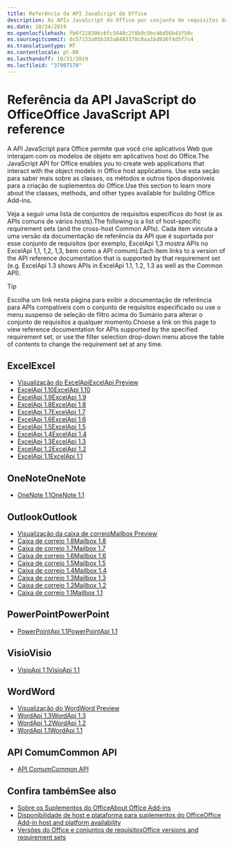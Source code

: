 ```yaml
---
title: Referência da API JavaScript do Office
description: As APIs JavaScript do Office por conjunto de requisitos de host
ms.date: 10/24/2019
ms.openlocfilehash: fb6f228306c6fc5840c2f8b9c9bc46d56b43f50c
ms.sourcegitcommit: dc57153a05b103a8493370c8aa1bd936f4d5f7c4
ms.translationtype: MT
ms.contentlocale: pt-BR
ms.lasthandoff: 10/31/2019
ms.locfileid: "37907578"
---
```

# <a name="office-javascript-api-reference"></a><span data-ttu-id="52430-103">Referência da API JavaScript do Office</span><span class="sxs-lookup"><span data-stu-id="52430-103">Office JavaScript API reference</span></span>

<span data-ttu-id="52430-104">A API JavaScript para Office permite que você crie aplicativos Web que interajam com os modelos de objeto em aplicativos host do Office.</span><span class="sxs-lookup"><span data-stu-id="52430-104">The JavaScript API for Office enables you to create web applications that interact with the object models in Office host applications.</span></span> <span data-ttu-id="52430-105">Use esta seção para saber mais sobre as classes, os métodos e outros tipos disponíveis para a criação de suplementos do Office.</span><span class="sxs-lookup"><span data-stu-id="52430-105">Use this section to learn more about the classes, methods, and other types available for building Office Add-ins.</span></span>

<span data-ttu-id="52430-106">Veja a seguir uma lista de conjuntos de requisitos específicos do host (e as APIs comuns de vários hosts).</span><span class="sxs-lookup"><span data-stu-id="52430-106">The following is a list of host-specific requirement sets (and the cross-host Common APIs).</span></span> <span data-ttu-id="52430-107">Cada item vincula a uma versão da documentação de referência da API que é suportada por esse conjunto de requisitos (por exemplo, ExcelApi 1,3 mostra APIs no ExcelApi 1,1, 1,2, 1,3, bem como a API comum).</span><span class="sxs-lookup"><span data-stu-id="52430-107">Each item links to a version of the API reference documentation that is supported by that requirement set (e.g. ExcelApi 1.3 shows APIs in ExcelApi 1.1, 1.2, 1.3 as well as the Common API).</span></span>

> [!TIP]
> <span data-ttu-id="52430-108">Escolha um link nesta página para exibir a documentação de referência para APIs compatíveis com o conjunto de requisitos especificado ou use o menu suspenso de seleção de filtro acima do Sumário para alterar o conjunto de requisitos a qualquer momento.</span><span class="sxs-lookup"><span data-stu-id="52430-108">Choose a link on this page to view reference documentation for APIs supported by the specified requirement set, or use the filter selection drop-down menu above the table of contents to change the requirement set at any time.</span></span>

## <a name="excel"></a><span data-ttu-id="52430-109">Excel</span><span class="sxs-lookup"><span data-stu-id="52430-109">Excel</span></span>

- [<span data-ttu-id="52430-110">Visualização do ExcelApi</span><span class="sxs-lookup"><span data-stu-id="52430-110">ExcelApi Preview</span></span>](/javascript/api/excel?view=excel-js-preview)
- [<span data-ttu-id="52430-111">ExcelApi 1.10</span><span class="sxs-lookup"><span data-stu-id="52430-111">ExcelApi 1.10</span></span>](/javascript/api/excel?view=excel-js-1.10)
- [<span data-ttu-id="52430-112">ExcelApi 1.9</span><span class="sxs-lookup"><span data-stu-id="52430-112">ExcelApi 1.9</span></span>](/javascript/api/excel?view=excel-js-1.9)
- [<span data-ttu-id="52430-113">ExcelApi 1.8</span><span class="sxs-lookup"><span data-stu-id="52430-113">ExcelApi 1.8</span></span>](/javascript/api/excel?view=excel-js-1.8)
- [<span data-ttu-id="52430-114">ExcelApi 1.7</span><span class="sxs-lookup"><span data-stu-id="52430-114">ExcelApi 1.7</span></span>](/javascript/api/excel?view=excel-js-1.7)
- [<span data-ttu-id="52430-115">ExcelApi 1.6</span><span class="sxs-lookup"><span data-stu-id="52430-115">ExcelApi 1.6</span></span>](/javascript/api/excel?view=excel-js-1.6)
- [<span data-ttu-id="52430-116">ExcelApi 1.5</span><span class="sxs-lookup"><span data-stu-id="52430-116">ExcelApi 1.5</span></span>](/javascript/api/excel?view=excel-js-1.5)
- [<span data-ttu-id="52430-117">ExcelApi 1.4</span><span class="sxs-lookup"><span data-stu-id="52430-117">ExcelApi 1.4</span></span>](/javascript/api/excel?view=excel-js-1.4)
- [<span data-ttu-id="52430-118">ExcelApi 1.3</span><span class="sxs-lookup"><span data-stu-id="52430-118">ExcelApi 1.3</span></span>](/javascript/api/excel?view=excel-js-1.3)
- [<span data-ttu-id="52430-119">ExcelApi 1.2</span><span class="sxs-lookup"><span data-stu-id="52430-119">ExcelApi 1.2</span></span>](/javascript/api/excel?view=excel-js-1.2)
- [<span data-ttu-id="52430-120">ExcelApi 1.1</span><span class="sxs-lookup"><span data-stu-id="52430-120">ExcelApi 1.1</span></span>](/javascript/api/excel?view=excel-js-1.1)

## <a name="onenote"></a><span data-ttu-id="52430-121">OneNote</span><span class="sxs-lookup"><span data-stu-id="52430-121">OneNote</span></span>

- [<span data-ttu-id="52430-122">OneNote 1,1</span><span class="sxs-lookup"><span data-stu-id="52430-122">OneNote 1.1</span></span>](/javascript/api/onenote?view=onenote-js-1.1)

## <a name="outlook"></a><span data-ttu-id="52430-123">Outlook</span><span class="sxs-lookup"><span data-stu-id="52430-123">Outlook</span></span>

- [<span data-ttu-id="52430-124">Visualização da caixa de correio</span><span class="sxs-lookup"><span data-stu-id="52430-124">Mailbox Preview</span></span>](/javascript/api/outlook?view=outlook-js-preview)
- [<span data-ttu-id="52430-125">Caixa de correio 1,8</span><span class="sxs-lookup"><span data-stu-id="52430-125">Mailbox 1.8</span></span>](/javascript/api/outlook?view=outlook-js-1.8)
- [<span data-ttu-id="52430-126">Caixa de correio 1.7</span><span class="sxs-lookup"><span data-stu-id="52430-126">Mailbox 1.7</span></span>](/javascript/api/outlook?view=outlook-js-1.7)
- [<span data-ttu-id="52430-127">Caixa de correio 1.6</span><span class="sxs-lookup"><span data-stu-id="52430-127">Mailbox 1.6</span></span>](/javascript/api/outlook?view=outlook-js-1.6)
- [<span data-ttu-id="52430-128">Caixa de correio 1.5</span><span class="sxs-lookup"><span data-stu-id="52430-128">Mailbox 1.5</span></span>](/javascript/api/outlook?view=outlook-js-1.5)
- [<span data-ttu-id="52430-129"> Caixa de correio 1.4</span><span class="sxs-lookup"><span data-stu-id="52430-129">Mailbox 1.4</span></span>](/javascript/api/outlook?view=outlook-js-1.4)
- [<span data-ttu-id="52430-130"> Caixa de correio 1.3</span><span class="sxs-lookup"><span data-stu-id="52430-130">Mailbox 1.3</span></span>](/javascript/api/outlook?view=outlook-js-1.3)
- [<span data-ttu-id="52430-131">Caixa de correio 1.2</span><span class="sxs-lookup"><span data-stu-id="52430-131">Mailbox 1.2</span></span>](/javascript/api/outlook?view=outlook-js-1.2)
- [<span data-ttu-id="52430-132"> Caixa de correio 1.1</span><span class="sxs-lookup"><span data-stu-id="52430-132">Mailbox 1.1</span></span>](/javascript/api/outlook?view=outlook-js-1.1)

## <a name="powerpoint"></a><span data-ttu-id="52430-133">PowerPoint</span><span class="sxs-lookup"><span data-stu-id="52430-133">PowerPoint</span></span>

- [<span data-ttu-id="52430-134">PowerPointApi 1.1</span><span class="sxs-lookup"><span data-stu-id="52430-134">PowerPointApi 1.1</span></span>](/javascript/api/powerpoint?view=powerpoint-js-1.1)

## <a name="visio"></a><span data-ttu-id="52430-135">Visio</span><span class="sxs-lookup"><span data-stu-id="52430-135">Visio</span></span>

- [<span data-ttu-id="52430-136">VisioApi 1,1</span><span class="sxs-lookup"><span data-stu-id="52430-136">VisioApi 1.1</span></span>](/javascript/api/visio?view=visio-js-1.1)

## <a name="word"></a><span data-ttu-id="52430-137">Word</span><span class="sxs-lookup"><span data-stu-id="52430-137">Word</span></span>

- [<span data-ttu-id="52430-138">Visualização do Word</span><span class="sxs-lookup"><span data-stu-id="52430-138">Word Preview</span></span>](/javascript/api/word?view=word-js-preview)
- [<span data-ttu-id="52430-139">WordApi 1.3</span><span class="sxs-lookup"><span data-stu-id="52430-139">WordApi 1.3</span></span>](/javascript/api/word?view=word-js-1.3)
- [<span data-ttu-id="52430-140">WordApi 1.2</span><span class="sxs-lookup"><span data-stu-id="52430-140">WordApi 1.2</span></span>](/javascript/api/word?view=word-js-1.2)
- [<span data-ttu-id="52430-141">WordApi 1.1</span><span class="sxs-lookup"><span data-stu-id="52430-141">WordApi 1.1</span></span>](/javascript/api/word?view=word-js-1.1)

## <a name="common-api"></a><span data-ttu-id="52430-142">API Comum</span><span class="sxs-lookup"><span data-stu-id="52430-142">Common API</span></span>

- [<span data-ttu-id="52430-143">API Comum</span><span class="sxs-lookup"><span data-stu-id="52430-143">Common API</span></span>](/javascript/api/office?view=common-js)

## <a name="see-also"></a><span data-ttu-id="52430-144">Confira também</span><span class="sxs-lookup"><span data-stu-id="52430-144">See also</span></span>

- [<span data-ttu-id="52430-145">Sobre os Suplementos do Office</span><span class="sxs-lookup"><span data-stu-id="52430-145">About Office Add-ins</span></span>](/office/dev/add-ins/overview)
- [<span data-ttu-id="52430-146">Disponibilidade de host e plataforma para suplementos do Office</span><span class="sxs-lookup"><span data-stu-id="52430-146">Office Add-in host and platform availability</span></span>](/office/dev/add-ins/overview/office-add-in-availability)
- [<span data-ttu-id="52430-147">Versões do Office e conjuntos de requisitos</span><span class="sxs-lookup"><span data-stu-id="52430-147">Office versions and requirement sets</span></span>](/office/dev/add-ins/develop/office-versions-and-requirement-sets)
